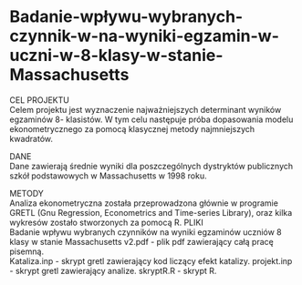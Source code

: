 # Badanie-wpływu-wybranych-czynnik-w-na-wyniki-egzamin-w-uczni-w-8-klasy-w-stanie-Massachusetts
CEL PROJEKTU <br />
Celem projektu jest wyznaczenie najważniejszych determinant wyników egzaminów 8-
klasistów. W tym celu następuje próba dopasowania modelu ekonometrycznego za 
pomocą klasycznej metody najmniejszych kwadratów.

DANE <br />
Dane zawierają średnie wyniki dla poszczególnych dystryktów publicznych szkół 
podstawowych w Massachusetts w 1998 roku.

METODY <br />
Analiza ekonometryczna została przeprowadzona głównie w programie GRETL (Gnu Regression, Econometrics and Time-series Library), oraz kilka wykresów zostało stworzonych za pomocą R.
PLIKI <br />
Badanie wpływu wybranych czynników na wyniki egzaminów uczniów 8 klasy w stanie Massachusetts v2.pdf - plik pdf zawierający całą pracę pisemną. <br />
Kataliza.inp - skrypt gretl zawierający kod liczący efekt katalizy. 
projekt.inp - skrypt gretl zawierający analize.
skryptR.R - skrypt R.
